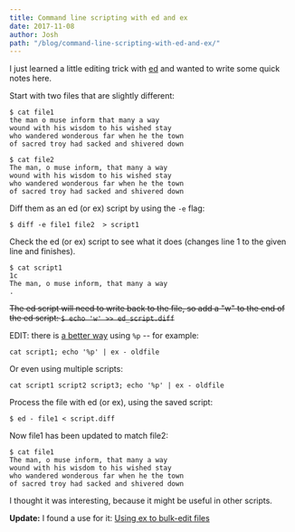 ```yaml
---
title: Command line scripting with ed and ex
date: 2017-11-08
author: Josh
path: "/blog/command-line-scripting-with-ed-and-ex/"
---
```


I just learned a little editing trick with <a href="https://en.wikipedia.org/wiki/Ed_(text_editor)">ed</a> and wanted to write some quick notes here.

Start with two files that are slightly different:

```
$ cat file1
the man o muse inform that many a way
wound with his wisdom to his wished stay
who wandered wonderous far when he the town
of sacred troy had sacked and shivered down
```

```
$ cat file2
The man, o muse inform, that many a way
wound with his wisdom to his wished stay
who wandered wonderous far when he the town
of sacred troy had sacked and shivered down
```

Diff them as an ed (or ex) script by using the `-e` flag:

```
$ diff -e file1 file2  > script1
```

Check the ed (or ex) script to see what it does (changes line 1 to the given line and finishes).

```
$ cat script1
1c
The man, o muse inform, that many a way
.
```

<del>The ed script will need to write back to the file, so add a "w" to the end of the ed script: `$ echo 'w' >> ed_script.diff`</del>

EDIT: there is <a href="http://www.linuxdevcenter.com/pub/a/linux/lpt/28_09.html">a better way</a> using `%p` -- for example:

```
cat script1; echo '%p' | ex - oldfile
```

Or even using multiple scripts:

```
cat script1 script2 script3; echo '%p' | ex - oldfile
```

Process the file with ed (or ex), using the saved script:

```
$ ed - file1 < script.diff
```

Now file1 has been updated to match file2:

```
$ cat file1
The man, o muse inform, that many a way
wound with his wisdom to his wished stay
who wandered wonderous far when he the town
of sacred troy had sacked and shivered down
```

I thought it was interesting, because it might be useful in other scripts.

<strong>Update:</strong> I found a use for it: <a href="https://codeselfstudy.com/blogs/using-ex-to-bulk-edit-files">Using ex to bulk-edit files</a>
